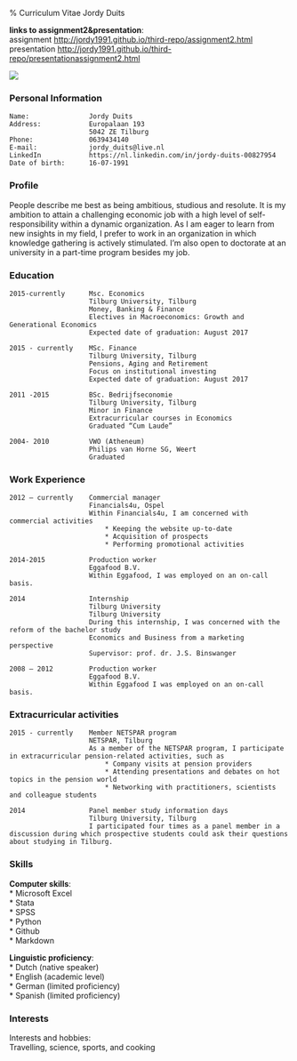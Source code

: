 % Curriculum Vitae Jordy Duits

**links to assignment2&presentation**:  
assignment http://jordy1991.github.io/third-repo/assignment2.html  
presentation http://jordy1991.github.io/third-repo/presentationassignment2.html 

  
  
![](https://media.licdn.com/mpr/mpr/shrinknp_400_400/p/6/000/272/3bf/1a3a26e.jpg)
 

  
### Personal Information
    Name: 				Jordy Duits     
    Address:			Europalaan 193
    					5042 ZE Tilburg
	Phone: 				0639434140
	E-mail:				jordy_duits@live.nl	   
	LinkedIn			https://nl.linkedin.com/in/jordy-duits-00827954    
	Date of birth:		16-07-1991
 
  
 
### Profile
People describe me best as being ambitious, studious and resolute. It is my ambition to attain a challenging economic job with a high level of self-responsibility within a dynamic organization. As I am eager to learn from new insights in my field, I prefer to work in an organization in which knowledge gathering is actively stimulated. I’m also open to doctorate at an university in a part-time program besides my job.
  
  
### Education
    2015-currently 		Msc. Economics   
						Tilburg University, Tilburg
						Money, Banking & Finance
						Electives in Macroeconomics: Growth and Generational Economics
						Expected date of graduation: August 2017
  
	2015 - currently	MSc. Finance
						Tilburg University, Tilburg
						Pensions, Aging and Retirement
						Focus on institutional investing
						Expected date of graduation: August 2017
  
	2011 -2015			BSc. Bedrijfseconomie
						Tilburg University, Tilburg
						Minor in Finance
						Extracurricular courses in Economics
						Graduated “Cum Laude”
  
	2004- 2010			VWO (Atheneum)
						Philips van Horne SG, Weert
						Graduated
  
  
### Work Experience
	2012 – currently 	Commercial manager
						Financials4u, Ospel
						Within Financials4u, I am concerned with commercial activities 
						    * Keeping the website up-to-date
						    * Acquisition of prospects
						    * Performing promotional activities
  
	2014-2015			Production worker
						Eggafood B.V.
						Within Eggafood, I was employed on an on-call basis.
  
	2014				Internship
						Tilburg University 
						Tilburg University
						During this internship, I was concerned with the reform of the bachelor study 
						Economics and Business from a marketing perspective	
						Supervisor: prof. dr. J.S. Binswanger
  
	2008 – 2012			Production worker
						Eggafood B.V.
						Within Eggafood I was employed on an on-call basis.
  
  
### Extracurricular activities
	2015 - currently	Member NETSPAR program
						NETSPAR, Tilburg
						As a member of the NETSPAR program, I participate in extracurricular pension-related activities, such as
							* Company visits at pension providers
							* Attending presentations and debates on hot topics in the pension world
							* Networking with practitioners, scientists and colleague students

	2014				Panel member study information days
						Tilburg University, Tilburg
						I participated four times as a panel member in a discussion during which prospective students could ask their questions about studying in Tilburg.
  
  
### Skills
**Computer skills**:    
    * Microsoft Excel  
    * Stata  
    * SPSS  
    * Python  
    * Github  
    * Markdown  
  
**Linguistic proficiency**:  
    * Dutch (native speaker)  
    * English (academic level)  
    * German (limited proficiency)  
    * Spanish (limited proficiency)  
  
  
### Interests
Interests and hobbies:  
Travelling, science, sports, and cooking


 




  
	





  







